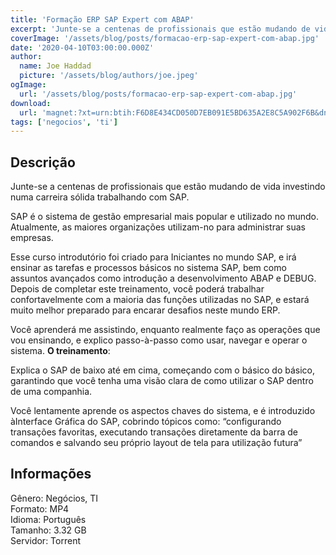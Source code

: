 ```yaml
---
title: 'Formação ERP SAP Expert com ABAP'
excerpt: 'Junte-se a centenas de profissionais que estão mudando de vida investindo numa carreira sólida trabalhando com SAP.  SAP é o sistema de gestão empresarial mais popular e utilizado no mundo. Atualmente, as maiores organizações utilizam-no para administrar suas empresas.  Esse curs'
coverImage: '/assets/blog/posts/formacao-erp-sap-expert-com-abap.jpg'
date: '2020-04-10T03:00:00.000Z'
author:
  name: Joe Haddad
  picture: '/assets/blog/authors/joe.jpeg'
ogImage:
  url: '/assets/blog/posts/formacao-erp-sap-expert-com-abap.jpg'
download:
  url: 'magnet:?xt=urn:btih:F6D8E434CD050D7EB091E5BD635A2E8C5A902F6B&dn=Forma%c3%a7%c3%a3o%20ERP%20SAP%20Expert%20%28com%20ABAP%29&tr=udp%3a%2f%2ftracker.openbittorrent.com%3a1337%2fannounce&tr=udp%3a%2f%2ftracker.opentrackr.org%3a1337%2fannounce'
tags: ['negocios', 'ti']
---
```

<h2>Descrição</h2>
<p></p><p>Junte-se a centenas de profissionais que estão mudando de vida investindo numa carreira sólida trabalhando com SAP.</p><p>SAP é o sistema de gestão empresarial mais popular e utilizado no mundo. Atualmente, as maiores organizações utilizam-no para administrar suas empresas.</p><p>Esse curso introdutório foi criado para Iniciantes no mundo SAP, e irá ensinar as tarefas e processos básicos no sistema SAP, bem como assuntos avançados como introdução a desenvolvimento ABAP e DEBUG. Depois de completar este treinamento, você poderá trabalhar confortavelmente com a maioria das funções utilizadas no SAP, e estará muito melhor preparado para encarar desafios neste mundo ERP.</p><p>Você aprenderá me assistindo, enquanto realmente faço as operações que vou ensinando, e explico passo-à-passo como usar, navegar e operar o sistema. <strong>O treinamento</strong>: </p><p class="has-very-dark-gray-color has-very-light-gray-background-color has-text-color has-background">Explica o SAP de baixo até em cima, começando com o básico do básico, garantindo que você tenha uma visão clara de como utilizar o SAP dentro de uma companhia.</p><p>Você lentamente aprende os aspectos chaves do sistema, e é introduzido àInterface Gráfica do SAP, cobrindo tópicos como: “configurando transações favoritas, executando transações diretamente da barra de comandos e salvando seu próprio layout de tela para utilização futura”</p><h2>Informações</h2><p>Gênero: Negócios, TI<br/>Formato: MP4<br/>Idioma: Português<br/>Tamanho: 3.32 GB<br/>Servidor: Torrent</p>